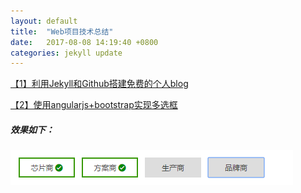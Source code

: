 ```yaml
---
layout: default
title:  "Web项目技术总结"
date:   2017-08-08 14:19:40 +0800
categories: jekyll update
---
```


[【1】利用Jekyll和Github搭建免费的个人blog](https://pingping1122.github.io/jekyll/update/2017/08/08/use-Jekyll-create-myblog.html)

[【2】使用angularjs+bootstrap实现多选框](https://github.com/pingping1122/pingping1122.github.io/blob/master/_posts/2017-09-09-angularjs-achieve-checkbox.markdown)
#####  效果如下：
![效果图](https://raw.githubusercontent.com/pingping1122/pingping1122.github.io/master/images/angular_achieve_checkbox/result.png)




